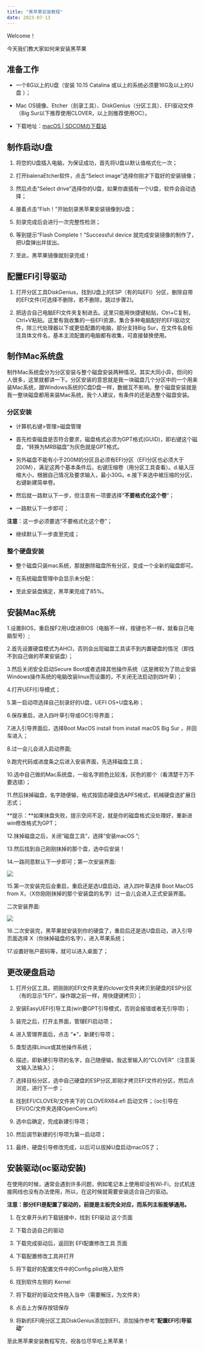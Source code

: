```yaml
---
title: "黑苹果安装教程"
date: 2023-07-13
---
```


Welcome！

今天我们教大家如何来安装黑苹果

## **准备工作**

- 一个8G以上的U盘（安装 10.15 Catalina 或以上的系统必须要16G及以上的U盘 ）；

- Mac OS镜像、Etcher（刻录工具）、DiskGenius（分区工具）、EFI驱动文件（Big Sur以下推荐使用CLOVER，以上则推荐使用OC）。

- 下载地址：[macOS | SDCOMの下载站](https://alist.sdcom.cnstlapy.cn/OneDrive-E5/%E9%95%9C%E5%83%8F%E5%BA%93/macOS)

## **制作启动U盘**

1. 将您的U盘插入电脑，为保证成功，首先将U盘以默认值格式化一次；

3. 打开balenaEtcher软件，点击“Select image”选择你刚才下载好的安装镜像；

5. 然后点击“Select drive”选择你的U盘，如果你直插有一个U盘，软件会自动选择；

7. 接着点击“Flsh！”开始刻录黑苹果安装镜像到U盘；

9. 刻录完成后会进行一次完整性检测；

11. 等到提示“Flash Complete！”Successful device 就完成安装镜像的制作了，把U盘弹出并拔出。

13. 至此，黑苹果镜像就刻录完成！

## **配置EFI引导驱动**

1. 打开分区工具DiskGenius，找到U盘上的ESP（有的叫EFI）分区，删除自带的EFI文件(可选择不删除，若不删除，跳过步骤2)。

3. 把适合自己电脑EFI文件夹复制进去。这里只能用快捷键粘贴，Ctri+C复制，Ctrl+V粘贴。这里有我收集的一些EFI资源，集合多种电脑配好的EFI驱动文件，除三代处理器以下或更低配置的电脑，部分支持Big Sur，在文件名会标注具体文件名，基本主流配置的电脑都有收集，可直接替换使用。

## **制作Mac系统盘**

制作Mac系统盘分为分区安装与整个磁盘安装两种情况，其实大同小异，但问的人很多，这里就都讲一下。分区安装的意思就是我一块磁盘几个分区中的一个用来装Mac系统，跟Windows系统的C盘D盘一样，数据互不影响。整个磁盘安装就是我一整块磁盘都用来装Mac系统，我个人建议，有条件的还是选整个磁盘安装。

### 分区安装

- 计算机右键>管理>磁盘管理

- 首先检查磁盘是否符合要求，磁盘格式必须为GPT格式(GUID)，即右键这个磁盘，“转换为MRB磁盘”为灰色就是GPT格式。

- 另外磁盘不能有小于200M的分区且必须有EFI分区（EFI分区也必须大于200M），满足这两个基本条件后，右键压缩卷（用分区工具查看）。d.输入压缩大小，根据自己情况及要求输入，最小30G。e.接下来选中被压缩的分区，右键新建简单卷。

- 然后就一路默认下一步，但注意有一项要选择“**不要格式化这个卷**”；

- 一路默认下一步即可；

**注意**：这一步必须要选“不要格式化这个卷”；

- 继续默认下一步直至完成；

### 整个硬盘安装

- 整个磁盘只装mac系统，那就删除磁盘所有分区，变成一个全新的磁盘即可。

- 在系统磁盘管理中会显示未分配：

- 至此安装盘搞定，黑苹果完成了85%。

## **安装Mac系统**

1.设置BIOS，重启按F2用U盘进BIOS（电脑不一样，按键也不一样，就看自己电脑型号）;

2.首先设置硬盘模式为AHCI，否则会出现磁盘工具读不到内置硬盘的情况（即找不到自己做的苹果安装盘）；

3.然后关闭安全启动Secure Boot或者选择其他操作系统（这是微软为了防止安装Windows操作系统的电脑改装linux而设置的，不关闭无法启动到四叶草）；

4.打开UEFI引导模式；

5.第一启动项选择自己刻录好的U盘，UEFI OS+U盘名称；

6.保存重启，进入四叶草引导或OC引导界面；

7.进入引导界面后，选择Boot MacOS install from install macOS Big Sur ，并回车进入；

8.过一会儿会进入启动界面;

9.跑完代码或进度条之后进入安装界面，先选择磁盘工具；

10.选中自己做的Mac系统盘，一般名字颜色比较浅，灰色的那个（看清楚千万不要选错）；

11.然后抹掉磁盘，名字随便输，格式按固态硬盘选APFS格式，机械硬盘选扩展日志式；

**提示：**如果抹盘失败，提示空间不足，就是你的磁盘格式没处理好，重新进win修改格式为GPT；

12.抹掉磁盘之后，关闭“磁盘工具”，选择“安装macOS ”;

13.然后找到自己刚刚抹掉的那个盘，选中后安装！

14.一路同意默认下一步即可；第一次安装界面:

![](images/60ffa8c67fc42d4f3aebe356fcdd2305.jpg)

15.第一次安装完后会重启，重启还是选U盘启动，进入四叶草选择 Boot MacOS from X，（X你刚刚抹掉的那个安装盘的名字）过一会儿会进入正式安装界面。

二次安装界面:

![](images/e11c8ef1033f54e5738e6f032b6bea52.jpg)

16.二次安装完，黑苹果就安装到你的硬盘了，重启后还是选U盘启动，进入引导页面选择 X（你抹掉磁盘的名字），进入苹果系统；

17.设置好账户密码等，就可以进入桌面了；

## **更改硬盘启动**

1. 打开分区工具，把刚刚的EFI文件夹里的clover文件夹拷贝到硬盘的ESP分区（有的显示“EFI”，操作跟之前一样，用快捷键拷贝）；

3. 安装EasyUEFI引导工具(win要GPT引导模式，否则会报错或者无引导项)；

5. 装完之后，打开主界面，管理EFI启动项；

7. 进入管理界面后，点击 “**+**”，新建引导项；

9. 类型选择Linux或其他操作系统；

11. 描述，即新建引导项的名字，自己随便输，我这里输入的“CLOVER”（注意英文输入法输入）；

13. 选择目标分区，选中自己硬盘的ESP分区,即刚才拷贝EFI文件的分区，然后点浏览，进行下一步；

15. 找到EFI/CLOVER/文件夹下的 CLOVERX64.efi 启动文件；（oc引导在EFI/OC/文件夹选择OpenCore.efi）

17. 选中后确定，完成新建引导项；

19. 然后调节新建的引导项为第一启动项；

21. 最终，硬盘引导修改完成，以后可以拔掉U盘启动macOS了；

## 安装驱动(oc驱动安装)

在使用的时候，通常会遇到许多问题，例如笔记本上使用却没有Wi-Fi，台式机连接网线也没有办法使用，所以，在这时候就需要安装适合自己的驱动。

**注意：部分EFI是配置了驱动的，前提是主板完全对应，而系列主板能够通用。**

1. 在文章开头的下载链接中，找到 EFI驱动 这个页面

3. 下载合适自己的驱动

5. 下载完成驱动后，返回到 EFI配置修改工具 页面

7. 下载配置修改工具并打开

9. 将下载好的配置文件中的Config.plist拖入软件

11. 找到软件左侧的 Kernel

13. 将下载好的驱动文件拖入当中（需要解压，为文件夹）

15. 点击上方保存按钮保存

17. 将新的EFI用分区工具DiskGenius添加到EFI，添加操作参考”**配置EFI引导驱动**“

至此黑苹果安装教程写完，祝各位尽早吃上黑苹果！
